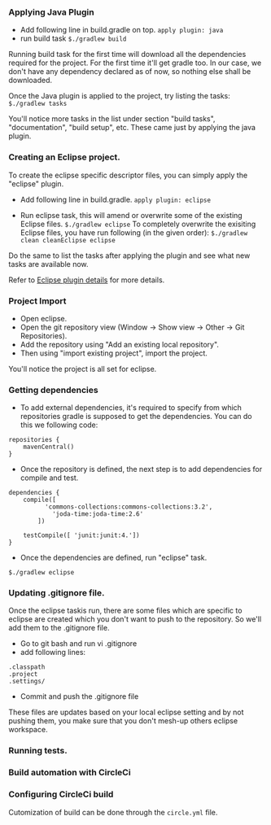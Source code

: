 ### Applying Java Plugin
* Add following line in build.gradle on top.
	```apply plugin: java```
* run build task
	```$./gradlew build```

Running build task for the first time will download all the dependencies required for the project. For the first time it'll get gradle too. In our case, we don't have any dependency declared as of now, so nothing else shall be downloaded.

Once the Java plugin is applied to the project, try listing the tasks:
```$./gradlew tasks```

You'll notice more tasks in the list under section "build tasks", "documentation", "build setup", etc. These came just by applying the java plugin.

### Creating an Eclipse project.
To create the eclipse specific descriptor files, you can simply apply the "eclipse" plugin.

* Add following line in build.gradle.
	```apply plugin: eclipse```

* Run eclipse task, this will amend or overwrite some of the existing Eclipse files.
	```$./gradlew eclipse```
To completely overwrite the exisiting Eclipse files, you have run following (in the given order):
	```$./gradlew clean cleanEclipse eclipse```

Do the same to list the tasks after applying the plugin and see what new tasks are available now.

Refer to [Eclipse plugin details](https://docs.gradle.org/current/userguide/eclipse_plugin.html) for more details.

### Project Import
* Open eclipse.
* Open  the git repository view (Window -> Show view -> Other -> Git Repositories).
* Add the repository using "Add an existing local repository".
* Then using "import existing project", import the project. 

You'll notice the project is all set for eclipse.

### Getting dependencies
* To add external dependencies, it's required to specify from which repositories gradle is supposed to get the dependencies. You can do this we following code:
```
repositories {
    mavenCentral()
} 
```
* Once the repository is defined, the next step is to add dependencies for compile and test.
```
dependencies {
    compile([
		  'commons-collections:commons-collections:3.2',
			'joda-time:joda-time:2.6'
		])
			
    testCompile([ 'junit:junit:4.'])
}
```
* Once the dependencies are defined, run "eclipse" task. 
```
$./gradlew eclipse
```

### Updating .gitignore file.
Once the eclipse taskis run, there are some files which are specific to eclipse are created which you don't want to push to the repository. So we'll add them to the .gitignore file.
* Go to git bash and run vi .gitignore
* add following lines:
```
.classpath
.project
.settings/
```
* Commit and push the .gitignore file

These files are updates based on your local eclipse setting and by not pushing them, you make sure that you don't mesh-up others eclipse workspace.

### Running tests.

### Build automation with CircleCi

### Configuring CircleCi build
Cutomization of build can be done through the ```circle.yml``` file. 
